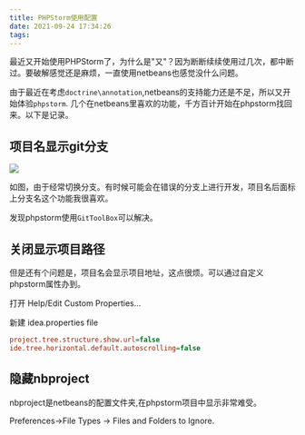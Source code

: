 ```yaml
---
title: PHPStorm使用配置
date: 2021-09-24 17:34:26
tags:
---
```


最近又开始使用PHPStorm了，为什么是"又"？因为断断续续使用过几次，都中断过。要破解感觉还是麻烦，一直使用netbeans也感觉没什么问题。

由于最近在考虑`doctrine\annotation`,netbeans的支持能力还是不足，所以又开始体验`phpstorm`.
几个在netbeans里喜欢的功能，千方百计开始在phpstorm找回来。以下是记录。

<!--more-->

## 项目名显示git分支

![](https://vison-blog.oss-cn-beijing.aliyuncs.com/20210924174001.png)

如图，由于经常切换分支。有时候可能会在错误的分支上进行开发，项目名后面标上分支名这个功能我很喜欢。

发现phpstorm使用`GitToolBox`可以解决。

## 关闭显示项目路径

但是还有个问题是，项目名会显示项目地址，这点很烦。可以通过自定义phpstorm属性办到。

打开 Help/Edit Custom Properties...

新建 idea.properties file

```ini
project.tree.structure.show.url=false
ide.tree.horizontal.default.autoscrolling=false
```
## 隐藏nbproject

nbproject是netbeans的配置文件夹,在phpstorm项目中显示非常难受。

Preferences->File Types -> Files and Folders to Ignore.






